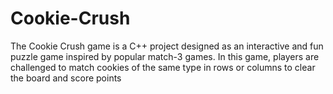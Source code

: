 # Cookie-Crush
The Cookie Crush game is a C++ project designed as an interactive and fun puzzle game inspired by popular match-3 games. In this game, players are challenged to match cookies of the same type in rows or columns to clear the board and score points
